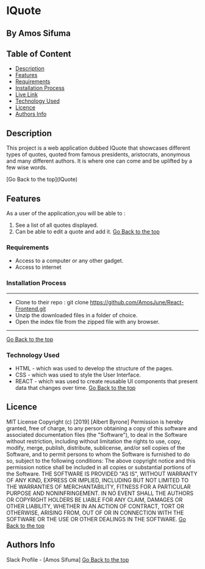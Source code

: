 # IQuote

## By Amos Sifuma

## Table of Content

- [Description](#description)
- [Features](#features)
- [Requirements](#requirements)
- [Installation Process](#installation-Process)
- [Live Link](#Live-Link)
- [Technology Used](#technology-Used)
- [Licence](#licence)
- [Authors Info](#Authors-Info)

## Description

 <p>This project is a web application dubbed IQuote that showcases different types of quotes, quoted from famous presidents, aristocrats, anonymous and many different authors. It is where one can come and be uplifted by a few wise words.</p>
[Go Back to the top](IQuote)

## Features
As a user of the application,you will be able to :
1. See a list of all quotes displayed. 
2. Can be able to edit a quote and add it.
[Go Back to the top](IQuote)

 ###  Requirements
 * Access to  a computer or any other gadget.
 * Access to internet

 ### Installation Process
 ****
* Clone to their repo : git clone https://github.com/AmosJune/React-Frontend.git
* Unzip the downloaded files in a folder of choice.
* Open the index file from the zipped file with any browser.
 ****
 [Go Back to the top](IQuote)

<!-- ### Live Link -->


### Technology  Used
* HTML - which was used to develop the structure of the pages.
* CSS - which was used to style the User Interface.
* REACT - which was used to create reusable UI components that present data that changes over time.
[Go Back to the top](the-hotel)

## Licence
MIT License
Copyright (c) [2019] [Albert Byrone]
Permission is hereby granted, free of charge, to any person obtaining a copy
of this software and associated documentation files (the "Software"), to deal
in the Software without restriction, including without limitation the rights
to use, copy, modify, merge, publish, distribute, sublicense, and/or sell
copies of the Software, and to permit persons to whom the Software is
furnished to do so, subject to the following conditions:
The above copyright notice and this permission notice shall be included in all
copies or substantial portions of the Software.
THE SOFTWARE IS PROVIDED "AS IS", WITHOUT WARRANTY OF ANY KIND, EXPRESS OR
IMPLIED, INCLUDING BUT NOT LIMITED TO THE WARRANTIES OF MERCHANTABILITY,
FITNESS FOR A PARTICULAR PURPOSE AND NONINFRINGEMENT. IN NO EVENT SHALL THE
AUTHORS OR COPYRIGHT HOLDERS BE LIABLE FOR ANY CLAIM, DAMAGES OR OTHER
LIABILITY, WHETHER IN AN ACTION OF CONTRACT, TORT OR OTHERWISE, ARISING FROM,
OUT OF OR IN CONNECTION WITH THE SOFTWARE OR THE USE OR OTHER DEALINGS IN THE
SOFTWARE.
[Go Back to the top](the-hotel)

## Authors Info
Slack Profile - [Amos Sifuma]
[Go Back to the top](the-hotel)

